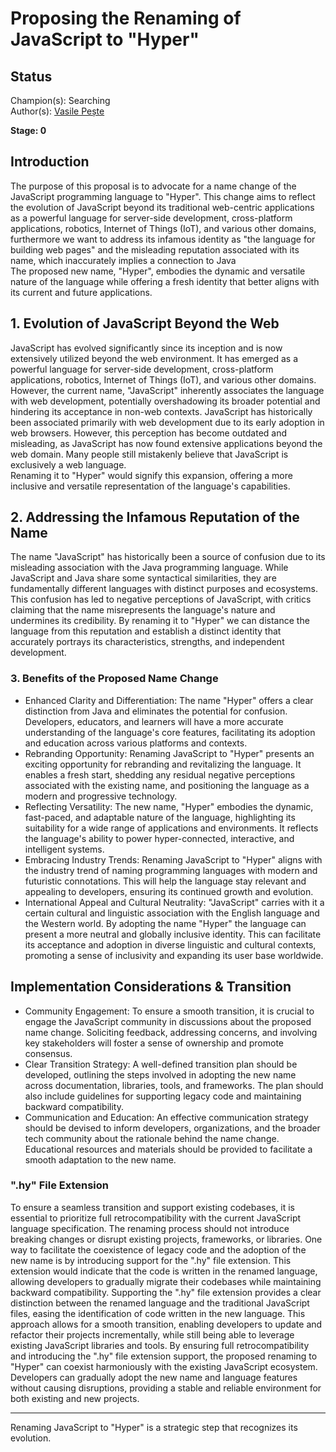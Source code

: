# Proposing the Renaming of JavaScript to "Hyper"

## Status
Champion(s): Searching<br>
Author(s): [Vasile Pește](https://github.com/Vasile-Peste)<br>

**Stage: 0**

## Introduction
The purpose of this proposal is to advocate for a name change of the JavaScript programming language to "Hyper".
This change aims to reflect the evolution of JavaScript beyond its traditional web-centric applications
as a powerful language for server-side development, cross-platform applications, robotics, Internet of Things (IoT),
and various other domains, furthermore we want to address its infamous identity as "the language for building web pages"
and the misleading reputation associated with its name, which inaccurately implies a connection to Java<br>
The proposed new name, "Hyper", embodies the dynamic and versatile nature of the language while offering a
fresh identity that better aligns with its current and future applications.

## 1. Evolution of JavaScript Beyond the Web
JavaScript has evolved significantly since its inception and is now extensively utilized beyond the web environment.
It has emerged as a powerful language for server-side development, cross-platform applications, robotics, Internet of Things (IoT),
and various other domains. However, the current name, "JavaScript" inherently associates the language with web development,
potentially overshadowing its broader potential and hindering its acceptance in non-web contexts.
JavaScript has historically been associated primarily with web development due to its early adoption in web browsers.
However, this perception has become outdated and misleading, as JavaScript has now found extensive applications beyond the web domain.
Many people still mistakenly believe that JavaScript is exclusively a web language.<br>
Renaming it to "Hyper" would signify this expansion, offering a more inclusive and versatile representation of the language's capabilities.

## 2. Addressing the Infamous Reputation of the Name
The name "JavaScript" has historically been a source of confusion due to its misleading association with the Java programming language.
While JavaScript and Java share some syntactical similarities, they are fundamentally different languages with distinct purposes and ecosystems.
This confusion has led to negative perceptions of JavaScript, with critics claiming that the name misrepresents the language's nature and undermines its credibility.
By renaming it to "Hyper" we can distance the language from this reputation and establish a distinct identity that accurately portrays its characteristics, strengths, and independent development.

### 3. Benefits of the Proposed Name Change
- Enhanced Clarity and Differentiation: The name "Hyper" offers a clear distinction from Java and eliminates the potential for confusion. Developers, educators, and learners will have a more accurate understanding of the language's core features, facilitating its adoption and education across various platforms and contexts.
- Rebranding Opportunity: Renaming JavaScript to "Hyper" presents an exciting opportunity for rebranding and revitalizing the language. It enables a fresh start, shedding any residual negative perceptions associated with the existing name, and positioning the language as a modern and progressive technology.
- Reflecting Versatility: The new name, "Hyper" embodies the dynamic, fast-paced, and adaptable nature of the language, highlighting its suitability for a wide range of applications and environments. It reflects the language's ability to power hyper-connected, interactive, and intelligent systems.
- Embracing Industry Trends: Renaming JavaScript to "Hyper" aligns with the industry trend of naming programming languages with modern and futuristic connotations. This will help the language stay relevant and appealing to developers, ensuring its continued growth and evolution.
- International Appeal and Cultural Neutrality: "JavaScript" carries with it a certain cultural and linguistic association with the English language and the Western world. By adopting the name "Hyper" the language can present a more neutral and globally inclusive identity. This can facilitate its acceptance and adoption in diverse linguistic and cultural contexts, promoting a sense of inclusivity and expanding its user base worldwide.

## Implementation Considerations & Transition
- Community Engagement: To ensure a smooth transition, it is crucial to engage the JavaScript community in discussions about the proposed name change. Soliciting feedback, addressing concerns, and involving key stakeholders will foster a sense of ownership and promote consensus.
- Clear Transition Strategy: A well-defined transition plan should be developed, outlining the steps involved in adopting the new name across documentation, libraries, tools, and frameworks. The plan should also include guidelines for supporting legacy code and maintaining backward compatibility.
- Communication and Education: An effective communication strategy should be devised to inform developers, organizations, and the broader tech community about the rationale behind the name change. Educational resources and materials should be provided to facilitate a smooth adaptation to the new name.

### ".hy" File Extension
To ensure a seamless transition and support existing codebases, it is essential to prioritize full retrocompatibility with the current JavaScript language specification. The renaming process should not introduce breaking changes or disrupt existing projects, frameworks, or libraries.
One way to facilitate the coexistence of legacy code and the adoption of the new name is by introducing support for the ".hy" file extension. This extension would indicate that the code is written in the renamed language, allowing developers to gradually migrate their codebases while maintaining backward compatibility.
Supporting the ".hy" file extension provides a clear distinction between the renamed language and the traditional JavaScript files, easing the identification of code written in the new language. This approach allows for a smooth transition, enabling developers to update and refactor their projects incrementally, while still being able to leverage existing JavaScript libraries and tools.
By ensuring full retrocompatibility and introducing the ".hy" file extension support, the proposed renaming to "Hyper" can coexist harmoniously with the existing JavaScript ecosystem. Developers can gradually adopt the new name and language features without causing disruptions, providing a stable and reliable environment for both existing and new projects.

----

Renaming JavaScript to "Hyper" is a strategic step that recognizes its evolution.
